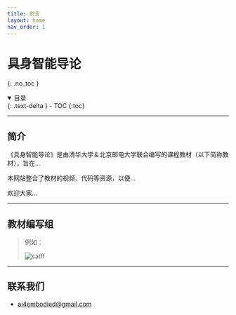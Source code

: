 ```yaml
---
title: 前言
layout: home
nav_order: 1
---
```


# 具身智能导论
{: .no_toc }

<details open markdown="block">
  <summary>
    目录
  </summary>
  {: .text-delta }
- TOC
{:toc}
</details>

---

## 简介

《具身智能导论》是由清华大学＆北京邮电大学联合编写的课程教材（以下简称教材），旨在...

本网站整合了教材的视频、代码等资源，以便...

欢迎大家...

---

## 教材编写组

> 例如：
> 
> ![satff](https://lsky.metattri.com/i/2024/04/05/660ecef5ef6f2.png)

---

## 联系我们

- [ai4embodied@gmail.com](mailto:ai4embodied@gmail.com)
